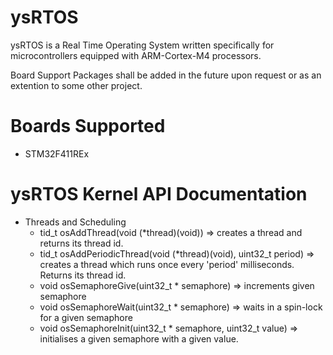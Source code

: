 # ysRTOS
 ysRTOS is a Real Time Operating System written specifically for microcontrollers equipped with ARM-Cortex-M4 processors.
 
 Board Support Packages shall be added in the future upon request or as an extention to some other project.

# Boards Supported
 + STM32F411REx
# ysRTOS Kernel API Documentation
 + Threads and Scheduling
   + tid_t osAddThread(void (*thread)(void)) => creates a thread and returns its thread id.
   + tid_t osAddPeriodicThread(void (*thread)(void), uint32_t period) => creates a thread which runs once every 'period' milliseconds. Returns its thread id.
   + void osSemaphoreGive(uint32_t * semaphore) => increments given semaphore
   + void osSemaphoreWait(uint32_t * semaphore) => waits in a spin-lock for a given semaphore
   + void osSemaphoreInit(uint32_t * semaphore, uint32_t value) => initialises a given semaphore with a given value.
   
